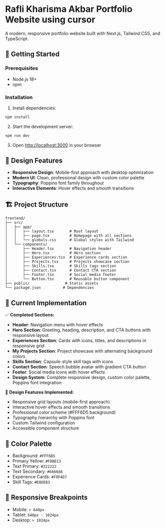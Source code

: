 # Rafli Kharisma Akbar Portfolio Website using cursor

A modern, responsive portfolio website built with Next.js, Tailwind CSS, and TypeScript.

## 🚀 Getting Started

### Prerequisites
- Node.js 18+ 
- npm

### Installation

1. Install dependencies:
```bash
npm install
```

2. Start the development server:
```bash
npm run dev
```

3. Open [http://localhost:3000](http://localhost:3000) in your browser

## 🎨 Design Features

- **Responsive Design**: Mobile-first approach with desktop optimization
- **Modern UI**: Clean, professional design with custom color palette
- **Typography**: Poppins font family throughout
- **Interactive Elements**: Hover effects and smooth transitions

## 🏗️ Project Structure

```
frontend/
├── src/
│   ├── app/
│   │   ├── layout.tsx       # Root layout
│   │   ├── page.tsx         # Homepage with all sections
│   │   └── globals.css      # Global styles with Tailwind
│   └── components/
│       ├── Header.tsx       # Navigation header
│       ├── Hero.tsx         # Hero section
│       ├── Experiences.tsx  # Experience cards section
│       ├── Projects.tsx     # Projects showcase section
│       ├── Skills.tsx       # Skills tags section
│       ├── Contact.tsx      # Contact CTA section
│       ├── Footer.tsx       # Social media footer
│       └── Button.tsx       # Reusable button component
├── public/                # Static assets
└── package.json          # Dependencies
```

## 🎯 Current Implementation

✅ **Completed Sections:**
- **Header**: Navigation menu with hover effects
- **Hero Section**: Greeting, heading, description, and CTA buttons with responsive layout
- **Experiences Section**: Cards with icons, titles, and descriptions in responsive grid
- **My Projects Section**: Project showcase with alternating background colors
- **Skills Section**: Capsule-style skill tags with icons
- **Contact Section**: Speech bubble avatar with gradient CTA button
- **Footer**: Social media icons with hover effects
- **Design System**: Complete responsive design, custom color palette, Poppins font integration

🎨 **Design Features Implemented:**
- Responsive grid layouts (mobile-first approach)
- Interactive hover effects and smooth transitions
- Professional color scheme (#FFF6D5 background)
- Typography hierarchy with Poppins font
- Custom Tailwind configuration
- Accessible component structure

## 🎨 Color Palette

- Background: `#FFF6D5`
- Primary Yellow: `#FDB813`
- Text Primary: `#222222`
- Text Secondary: `#666666`
- Experience Cards: `#F9F4D7`
- Skill Tags: `#E8DEB3`

## 📱 Responsive Breakpoints

- Mobile: `< 640px`
- Tablet: `640px - 1024px`
- Desktop: `> 1024px` 